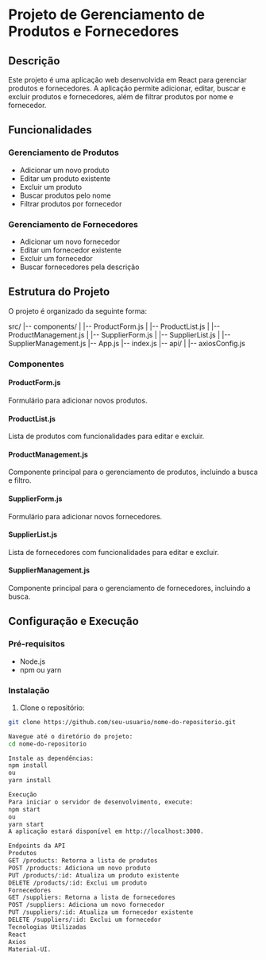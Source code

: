 # Projeto de Gerenciamento de Produtos e Fornecedores

## Descrição

Este projeto é uma aplicação web desenvolvida em React para gerenciar produtos e fornecedores. A aplicação permite adicionar, editar, buscar e excluir produtos e fornecedores, além de filtrar produtos por nome e fornecedor.

## Funcionalidades

### Gerenciamento de Produtos

- Adicionar um novo produto
- Editar um produto existente
- Excluir um produto
- Buscar produtos pelo nome
- Filtrar produtos por fornecedor

### Gerenciamento de Fornecedores

- Adicionar um novo fornecedor
- Editar um fornecedor existente
- Excluir um fornecedor
- Buscar fornecedores pela descrição

## Estrutura do Projeto

O projeto é organizado da seguinte forma:

src/
|-- components/
| |-- ProductForm.js
| |-- ProductList.js
| |-- ProductManagement.js
| |-- SupplierForm.js
| |-- SupplierList.js
| |-- SupplierManagement.js
|-- App.js
|-- index.js
|-- api/
| |-- axiosConfig.js


### Componentes

#### ProductForm.js

Formulário para adicionar novos produtos.

#### ProductList.js

Lista de produtos com funcionalidades para editar e excluir.

#### ProductManagement.js

Componente principal para o gerenciamento de produtos, incluindo a busca e filtro.

#### SupplierForm.js

Formulário para adicionar novos fornecedores.

#### SupplierList.js

Lista de fornecedores com funcionalidades para editar e excluir.

#### SupplierManagement.js

Componente principal para o gerenciamento de fornecedores, incluindo a busca.

## Configuração e Execução

### Pré-requisitos

- Node.js
- npm ou yarn

### Instalação

1. Clone o repositório:

```bash
git clone https://github.com/seu-usuario/nome-do-repositorio.git

Navegue até o diretório do projeto:
cd nome-do-repositorio

Instale as dependências:
npm install
ou
yarn install

Execução
Para iniciar o servidor de desenvolvimento, execute:
npm start
ou
yarn start
A aplicação estará disponível em http://localhost:3000.

Endpoints da API
Produtos
GET /products: Retorna a lista de produtos
POST /products: Adiciona um novo produto
PUT /products/:id: Atualiza um produto existente
DELETE /products/:id: Exclui um produto
Fornecedores
GET /suppliers: Retorna a lista de fornecedores
POST /suppliers: Adiciona um novo fornecedor
PUT /suppliers/:id: Atualiza um fornecedor existente
DELETE /suppliers/:id: Exclui um fornecedor
Tecnologias Utilizadas
React
Axios
Material-UI.
